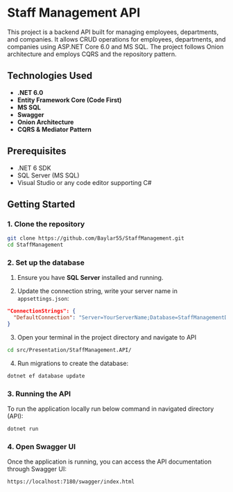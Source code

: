 # Staff Management API

This project is a backend API built for managing employees, departments, and companies. It allows CRUD operations for employees, departments, and companies using ASP.NET Core 6.0 and MS SQL. The project follows Onion architecture and employs CQRS and the repository pattern.

## Technologies Used
- **.NET 6.0**
- **Entity Framework Core (Code First)**
- **MS SQL**
- **Swagger**
- **Onion Architecture**
- **CQRS & Mediator Pattern**

## Prerequisites
- .NET 6 SDK
- SQL Server (MS SQL)
- Visual Studio or any code editor supporting C#

## Getting Started

### 1. Clone the repository
```bash
git clone https://github.com/Baylar55/StaffManagement.git
cd StaffManagement
```
### 2. Set up the database

1. Ensure you have **SQL Server** installed and running.

2. Update the connection string, write your server name in `appsettings.json`:

```json
"ConnectionStrings": {
  "DefaultConnection": "Server=YourServerName;Database=StaffManagementDb;TrustServerCertificate=true;Trusted_Connection=true;"
}
```
3. Open your terminal in the project directory and navigate to API 
```bash
cd src/Presentation/StaffManagement.API/
```

4. Run migrations to create the database:
```bash
dotnet ef database update
```

### 3. Running the API
To run the application locally run below command in navigated directory (API):
```bash
dotnet run
```

### 4. Open Swagger UI
Once the application is running, you can access the API documentation through Swagger UI:
```
https://localhost:7180/swagger/index.html
```
